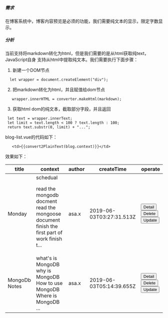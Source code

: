 ##### 需求 ######
在博客系统中，博客内容预览是必须的功能，我们需要纯文本的显示，限定字数显示。

##### 分析 ######
当前支持将markdown转化为html，但是我们需要的是从html获取纯text，JavaScript自身
支持从html中提取纯文本。我们需要执行下面步骤：

1. 新建一个DOM节点
```
  let wrapper = document.createElement("div");
```
2. 把markdown转化为html，并且赋值给dom节点
```
   wrapper.innerHTML = converter.makeHtml(markdown);
```
3. 获取html dom的纯文本，截取部分字段，并且返回

```
 let text = wrapper.innerText;
 let limit = text.length < 100 ? text.length : 100;
 return text.substr(0, limit) + "...";
```

blog-list.vue的代码如下：
```
   <td>{{convert2PlainText(blog.context)}}</td>
```

效果如下：
<div data-v-6aa8c389=""><table data-v-6aa8c389=""><thead data-v-6aa8c389=""><tr data-v-6aa8c389=""><th data-v-6aa8c389="">title</th> <th data-v-6aa8c389="">context</th> <th data-v-6aa8c389="">author</th> <th data-v-6aa8c389="">createTime</th> <th data-v-6aa8c389="">operate</th></tr></thead> <tbody data-v-6aa8c389=""><tr data-v-6aa8c389=""><td data-v-6aa8c389="">Monday</td> <td data-v-6aa8c389="">schedual

read the mongodb docment
read the mongoose document
finish the first part of work
finish t...</td> <td data-v-6aa8c389="">asa.x</td> <td data-v-6aa8c389="">2019-06-03T03:27:31.513Z</td> <td data-v-6aa8c389=""><button data-v-6aa8c389="">Detail</button> <button data-v-6aa8c389="">Delete</button> <button data-v-6aa8c389="">Update</button></td></tr><tr data-v-6aa8c389=""><td data-v-6aa8c389="">MongoDb Notes</td> <td data-v-6aa8c389="">
what's is MongoDB
why is MongoDB
How to use MongoDB
Where is MongoDB
...</td> <td data-v-6aa8c389="">asa.x</td> <td data-v-6aa8c389="">2019-06-03T05:14:39.655Z</td> <td data-v-6aa8c389=""><button data-v-6aa8c389="">Detail</button> <button data-v-6aa8c389="">Delete</button> <button data-v-6aa8c389="">Update</button></td></tr></tbody></table></div>

